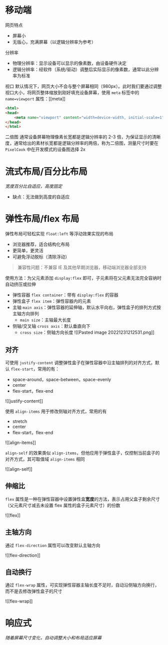 # 移动端

网页特点
- 屏幕小
- 无版心，充满屏幕（以逻辑分辨率为参考）

分辨率
- 物理分辨率：显示设备可以显示的像素数，由设备硬件决定
- 逻辑分辨率：经软件（系统/驱动）调整后实际显示的像素数，通常以此分辨率为标准

视口
默认情况下，网页大小不会与整个屏幕相同（980px）。此时我们要通过调整视口大小，将网页整体缩放到刚好填充设备屏幕，使用 `meta` 标签中的 `name=viewport` 属性：[[meta]]

```HTML
<html>
<head>
    <meta name="viewport" content="width=device-width, initial-scale=1">
</head>
</html>
```

二倍图
通常设备屏幕物理像素长宽都是逻辑分辨率的 2-3 倍，为保证显示的清晰度，通常给出的素材长宽都是逻辑分辨率的两倍，称为二倍图，测量尺寸时要在 `PixelCook` 中在开发模式的设备图选择 2x

# 流式布局/百分比布局

*宽度百分比自适应，高度固定*
- 缺点：无法做到高度的自适应

# 弹性布局/flex 布局

弹性布局可轻松实现 `float:left` 等浮动效果实现的布局
- 浏览器推荐，适合结构化布局
- 更简单，更灵活
- 可避免浮动脱标（清除浮动）

> 兼容性问题：不兼容 IE 及其他早期浏览器，移动端浏览器全部支持

使用方法：为父元素添加 `display:flex` 即可，子元素将在父元素无法完全容纳时自动挤压或拉伸
- 弹性容器 `flex container`：带有 `display:flex` 的容器
- 弹性盒子 `flex item`：弹性容器内的元素
- 主轴 `main axis`：弹性容器的延伸轴，默认水平向右，弹性盒子的排列方式按主轴方向排列
	- `main size`：主轴最大长度
- 侧轴/交叉轴 `cross axis`：默认垂直向下
	- `cross size`：侧轴方向长度
![[Pasted image 20221231212531.png]]

## 对齐

可使用 `justify-content` 调整弹性盒子在弹性容器中沿主轴排列的对齐方式，默认 `flex-start`，常用的有：
- space-around，space-between，space-evenly
- center
- flex-start，flex-end

![[justify-content]]

使用 `align-items` 用于修改侧轴对齐方式，常用的有
- stretch
- center
- flex-start，flex-end

![[align-items]]

`align-self` 的效果类似 `align-items`，但他应用于弹性盒子，仅控制当前盒子的对齐方式，其可取值域 `align-items` 相同

![[align-self]]

## 伸缩比

`flex` 属性是一种在弹性容器中设置弹性盒**宽度**的方法，表示占用父盒子剩余尺寸（父元素尺寸减去未设置 flex 属性的盒子元素尺寸）的份数

![[flex]]

## 主轴方向

通过 `flex-direction` 属性可以改变默认主轴方向

![[flex-direction]]

## 自动换行

通过 `flex-wrap` 属性，可实现弹性容器主轴长度不足时，自动沿侧轴方向换行，而不是去修改弹性盒子的尺寸

![[flex-wrap]]

# 响应式

*随着屏幕尺寸变化，自动调整大小和布局适应屏幕*
